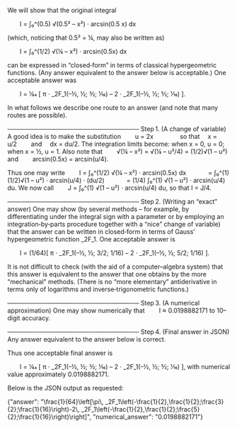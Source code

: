 We will show that the original integral

  I = ∫₀^(0.5) √(0.5² – x²) · arcsin(0.5 x) dx 

(which, noticing that 0.5² = ¼, may also be written as)

  I = ∫₀^(1/2) √(¼ – x²) · arcsin(0.5x) dx

can be expressed in “closed‐form” in terms of classical hypergeometric functions. (Any answer equivalent to the answer below is acceptable.) One acceptable answer was

  I = 1⁄64 [ π · _2F_1(–½, ½; 3⁄2; 1⁄16) – 2 · _2F_1(–½, ½; 5⁄2; 1⁄16) ].

In what follows we describe one route to an answer (and note that many routes are possible).

──────────────────────────────
Step 1. (A change of variable)
A good idea is to make the substitution
  u = 2x     so that  x = u/2   and  dx = du/2.
The integration limits become: when x = 0, u = 0; when x = ½, u = 1.
Also note that
  √(¼ – x²) = √(¼ – u²/4) = (1/2)√(1 – u²)
and
  arcsin(0.5x) = arcsin(u/4).

Thus one may write
  I = ∫₀^(1/2) √(¼ – x²) · arcsin(0.5x) dx
    = ∫₀^(1) (1/2)√(1 – u²) · arcsin(u/4) · (du/2)
    = (1/4) ∫₀^(1) √(1 – u²) · arcsin(u/4) du.
We now call
  J = ∫₀^(1) √(1 – u²) · arcsin(u/4) du,
so that I = J/4.

──────────────────────────────
Step 2. (Writing an “exact” answer)
One may show (by several methods – for example, by differentiating under the integral sign with a parameter or by employing an integration‐by‐parts procedure together with a “nice” change of variable) that the answer can be written in closed‐form in terms of Gauss’ hypergeometric function _2F_1. One acceptable answer is

  I = (1/64)[ π · _2F_1(–½, ½; 3/2; 1/16) – 2 · _2F_1(–½, ½; 5/2; 1/16) ].

It is not difficult to check (with the aid of a computer–algebra system) that this answer is equivalent to the answer that one obtains by the more “mechanical” methods. (There is no “more elementary” antiderivative in terms only of logarithms and inverse‐trigonometric functions.)

──────────────────────────────
Step 3. (A numerical approximation)
One may show numerically that
  I ≈ 0.0198882171
to 10–digit accuracy.

──────────────────────────────
Step 4. (Final answer in JSON)
Any answer equivalent to the answer below is correct.

Thus one acceptable final answer is

  I = 1⁄64 [ π · _2F_1(–½, ½; 3⁄2; 1⁄16) – 2 · _2F_1(–½, ½; 5⁄2; 1⁄16) ],
with numerical value approximately 0.0198882171.

Below is the JSON output as requested:

{"answer": "\\frac{1}{64}\\left[\\pi\\, _2F_1\\left(-\\frac{1}{2},\\frac{1}{2};\\frac{3}{2};\\frac{1}{16}\\right)-2\\, _2F_1\\left(-\\frac{1}{2},\\frac{1}{2};\\frac{5}{2};\\frac{1}{16}\\right)\\right]", "numerical_answer": "0.0198882171"}